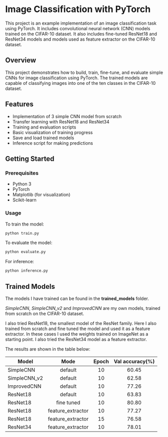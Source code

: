 # Image Classification with PyTorch

This project is an example implementation of an image classification task using PyTorch. It includes convolutional neural network (CNN) models trained on the CIFAR-10 dataset.
It also includes fine-tuned ResNet18 and ResNet34 models and models used as feature extractor on the CIFAR-10 dataset.

## Overview

This project demonstrates how to build, train, fine-tune, and evaluate  simple CNNs for image classification using PyTorch. The trained models are capable of classifying images into one of the ten classes in the CIFAR-10 dataset.

## Features

- Implementation of 3 simple CNN model from scratch
- Transfer learning with ResNet18 and ResNet34
- Training and evaluation scripts
- Basic visualization of training progress
- Save and load trained models
- Inference script for making predictions

## Getting Started

### Prerequisites

- Python 3
- PyTorch
- Matplotlib (for visualization)
- Scikit-learn

### Usage
To train the model:
```bash
python train.py
```
To evaluate the model:
```bash
python evaluate.py
```
For inference:
```bash
python inference.py
```

## Trained Models

The models I have trained can be found in the **trained_models** folder.

_SimpleCNN_, _SimpleCNN_v2_ and _ImprovedCNN_ are my own models, trained from scratch on the CIFAR-10 dataset.

I also tried ResNet18, the smallest model of the ResNet family. Here I also trained from scratch and fine tuned the model and used it as a feature extractor. In these cases I used the weights trained on ImageNet as a starting point.
I also tried the ResNet34 model as a feature extractor.

The results are shown in the table below:

| Model        |        Mode         | Epoch | Val accuracy(%) |
|--------------|:-------------------:|:-----:|:---------------:|
| SimpleCNN    |       default       |  10   |      60.45      |
| SimpleCNN_v2 |       default       |  10   |      62.58      |
| ImprovedCNN  |       default       |  10   |      77.26      |
| ResNet18     |       default       |  10   |      63.83      |
| ResNet18     |     fine tuned      |  10   |      80.80      |
| ResNet18     |  feature_extractor  |  10   |      77.27      |
| ResNet18     |  feature_extractor  |  15   |      76.58      |
| ResNet34     |  feature_extractor  |  10   |      78.01      |

